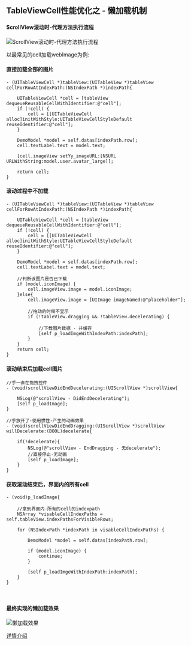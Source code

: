 ## TableViewCell性能优化之 - 懒加载机制

#### ScrollView滚动时-代理方法执行流程

![ScrollView滚动时-代理方法执行流程](https://github.com/miniLV/github_images_miniLV/blob/master/2018Year/TableViewCellOptimization/%E6%B5%81%E7%A8%8B%E5%9B%BE.png)

以最常见的cell加载webImage为例:

#### 直接加载全部的图片
```
- (UITableViewCell *)tableView:(UITableView *)tableView cellForRowAtIndexPath:(NSIndexPath *)indexPath{
    
    UITableViewCell *cell = [tableView dequeueReusableCellWithIdentifier:@"cell"];
    if (!cell) {
        cell = [[UITableViewCell alloc]initWithStyle:UITableViewCellStyleDefault reuseIdentifier:@"cell"];
    }
    
    DemoModel *model = self.datas[indexPath.row];
    cell.textLabel.text = model.text;
   
    [cell.imageView setYy_imageURL:[NSURL URLWithString:model.user.avatar_large]];
    
    return cell;
}
```

#### 滚动过程中不加载

```
- (UITableViewCell *)tableView:(UITableView *)tableView cellForRowAtIndexPath:(NSIndexPath *)indexPath{
    
    UITableViewCell *cell = [tableView dequeueReusableCellWithIdentifier:@"cell"];
    if (!cell) {
        cell = [[UITableViewCell alloc]initWithStyle:UITableViewCellStyleDefault reuseIdentifier:@"cell"];
    }
    
    DemoModel *model = self.datas[indexPath.row];
    cell.textLabel.text = model.text;
   
    //判断该图片是否已下载
    if (model.iconImage) {
        cell.imageView.image = model.iconImage;
    }else{
        cell.imageView.image = [UIImage imageNamed:@"placeholder"];

        //拖动的时候不显示
        if (!tableView.dragging && !tableView.decelerating) {
        
            //下载图片数据 - 并缓存
            [self p_loadImgeWithIndexPath:indexPath];
        }
    }
    return cell;
}
```

#### 滚动结束后加载cell图片
```
//手一直在拖拽控件
- (void)scrollViewDidEndDecelerating:(UIScrollView *)scrollView{

    NSLog(@"scrollView - DidEndDecelerating");
    [self p_loadImage];
}

//手放开了-使用惯性-产生的动画效果
- (void)scrollViewDidEndDragging:(UIScrollView *)scrollView willDecelerate:(BOOL)decelerate{

    if(!decelerate){
        NSLog(@"scrollView - EndDragging - 无decelerate");
        //直接停止-无动画
        [self p_loadImage];
    }
}
```

#### 获取滚动结束后，界面内的所有cell
```
- (void)p_loadImage{
    
    //拿到界面内-所有的cell的indexpath
    NSArray *visableCellIndexPaths = self.tableView.indexPathsForVisibleRows;
    
    for (NSIndexPath *indexPath in visableCellIndexPaths) {
        
        DemoModel *model = self.datas[indexPath.row];
        
        if (model.iconImage) {
            continue;
        }
        
        [self p_loadImgeWithIndexPath:indexPath];
    }
}
```

<br>

#### 最终实现的懒加载效果

![懒加载效果](https://github.com/miniLV/github_images_miniLV/blob/master/2018Year/TableViewCellOptimization/demo.gif)

[详情介绍](https://juejin.im/post/5c15f6cde51d4571a15779a9)
